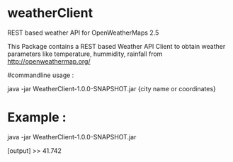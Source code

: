 # weatherClient
REST based weather API for OpenWeatherMaps 2.5

This Package contains a REST based Weather API Client to obtain weather parameters like temperature, hummidity, rainfall from http://openweathermap.org/

#commandline usage : 

java -jar WeatherClient-1.0.0-SNAPSHOT.jar {city name or coordinates}

# Example :

java -jar WeatherClient-1.0.0-SNAPSHOT.jar

[output] >>  41.742
